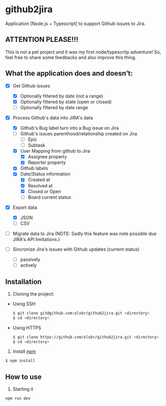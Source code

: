 # github2jira

Application [Node.js + Typescript] to support Github issues to Jira.

## ATTENTION PLEASE!!!

This is not a pet project and it was my first node/typescritp adventure! So, feel free to share some feedbacks and also improve this thing.

## What the application does and doesn’t:

- [x]  Get Github issues
    - [x]  Optionally filtered by date (not a range)
    - [x]  Optionally filtered by state (open or closed)
    - [ ]  Optionally filtered by date range

- [x]  Process Github's data into JIRA's data
    - [x]  Github's Bug label turn into a Bug issue on Jira
    - [ ]  Github's issues parenthood/relationship created on Jira
        - [ ]  Epic
        - [ ]  Subtask
    - [x]  User Mapping from github to Jira
        - [x]  Assignee property
        - [x]  Reporter property
    - [x]  Github labels
    - [x]  Date/Status information
        - [x]  Created at
        - [x]  Resolved at
        - [x]  Closed or Open
        - [ ]  Board current status

- [x]  Export data
    - [x]  JSON
    - [ ]  CSV

- [ ]  Migrate data to Jira (NOTE: Sadly this feature was note possible due JIRA's API limitations.) 

- [ ]  Sincronize Jira's issues with Github updates (current status)
    - [ ]  passively
    - [ ]  actively

## Installation

 1. Cloning the project: 

- Using SSH

  ```bash
  $ git clone git@github.com:olxbr/github2jira.git <directory> 
  $ cd <directory>
  ```

- Using HTTPS

  ```bash
  $ git clone https://github.com/olxbr/github2jira.git <directory>
  $ cd <directory>
  ```

1. Install [npm](http://npmjs.org/) 
  ```bash
  $ npm install
  ```

## How to use

1. Starting it 
  ```bash
  npm run dev
  ```
